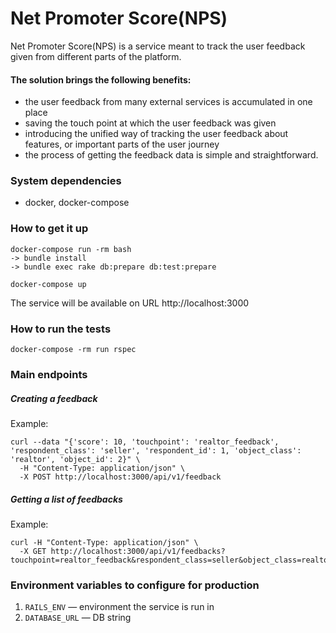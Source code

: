 # Net Promoter Score(NPS)

Net Promoter Score(NPS) is a service meant to track the user feedback given from different parts of the platform.

#### The solution brings the following benefits:
- the user feedback from many external services is accumulated in one place
- saving the touch point at which the user feedback was given
- introducing the unified way of tracking the user feedback about features, or important parts of the user journey
- the process of getting the feedback data is simple and straightforward.

### System dependencies
- docker, docker-compose

### How to get it up
```
docker-compose run -rm bash
-> bundle install
-> bundle exec rake db:prepare db:test:prepare

docker-compose up
```
The service will be available on URL http://localhost:3000

### How to run the tests
```
docker-compose -rm run rspec
```

### Main endpoints
##### Creating a feedback

Example:
```
curl --data "{'score': 10, 'touchpoint': 'realtor_feedback', 'respondent_class': 'seller', 'respondent_id': 1, 'object_class': 'realtor', 'object_id': 2}" \
  -H "Content-Type: application/json" \
  -X POST http://localhost:3000/api/v1/feedback
```

##### Getting a list of feedbacks

Example:
```
curl -H "Content-Type: application/json" \
  -X GET http://localhost:3000/api/v1/feedbacks?touchpoint=realtor_feedback&respondent_class=seller&object_class=realtor
```

### Environment variables to configure for production
1. `RAILS_ENV` — environment the service is run in
1. `DATABASE_URL` — DB string
